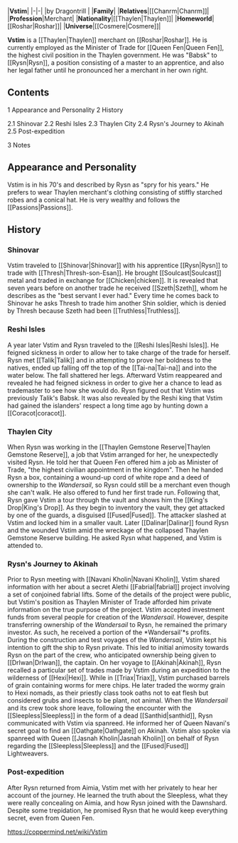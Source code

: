 |**Vstim**|
|-|-|
|by  Dragontrill |
|**Family**|
|**Relatives**|[[Chanrm\|Chanrm]]|
|**Profession**|Merchant|
|**Nationality**|[[Thaylen\|Thaylen]]|
|**Homeworld**|[[Roshar\|Roshar]]|
|**Universe**|[[Cosmere\|Cosmere]]|

**Vstim** is a [[Thaylen\|Thaylen]] merchant on [[Roshar\|Roshar]]. He is currently employed as the Minister of Trade for [[Queen Fen\|Queen Fen]], the highest civil position in the Thaylen government. He was "Babsk" to [[Rysn\|Rysn]], a position consisting of a master to an apprentice, and also her legal father until he pronounced her a merchant in her own right.

## Contents

1 Appearance and Personality
2 History

2.1 Shinovar
2.2 Reshi Isles
2.3 Thaylen City
2.4 Rysn's Journey to Akinah
2.5 Post-expedition


3 Notes


## Appearance and Personality
Vstim is in his 70's and described by Rysn as "spry for his years." He prefers to wear Thaylen merchant's clothing consisting of stiffly starched robes and a conical hat. He is very wealthy and follows the [[Passions\|Passions]].

## History
### Shinovar
Vstim traveled to [[Shinovar\|Shinovar]] with his apprentice [[Rysn\|Rysn]] to trade with [[Thresh\|Thresh-son-Esan]]. He brought [[Soulcast\|Soulcast]] metal and traded in exchange for [[Chicken\|chicken]]. It is revealed that seven years before on another trade he received [[Szeth\|Szeth]], whom he describes as the "best servant I ever had." Every time he comes back to Shinovar he asks Thresh to trade him another Shin soldier, which is denied by Thresh because Szeth had been [[Truthless\|Truthless]].

### Reshi Isles
A year later Vstim and Rysn traveled to the [[Reshi Isles\|Reshi Isles]]. He feigned sickness in order to allow her to take charge of the trade for herself. Rysn met [[Talik\|Talik]] and in attempting to prove her boldness to the natives, ended up falling off the top of the [[Tai-na\|Tai-na]] and into the water below. The fall shattered her legs. Afterward Vstim reappeared and revealed he had feigned sickness in order to give her a chance to lead as trademaster to see how she would do. Rysn figured out that Vstim was previously Talik's Babsk. It was also revealed by the Reshi king that Vstim had gained the islanders' respect a long time ago by hunting down a [[Coracot\|coracot]].

### Thaylen City
When Rysn was working in the [[Thaylen Gemstone Reserve\|Thaylen Gemstone Reserve]], a job that Vstim arranged for her, he unexpectedly visited Rysn. He told her that Queen Fen offered him a job as Minister of Trade, "the highest civilian appointment in the kingdom". Then he handed Rysn a box, containing a wound-up cord of white rope and a deed of ownership to the *Wandersail*, so Rysn could still be a merchant even though she can't walk. He also offered to fund her first trade run.
Following that, Rysn gave Vstim a tour through the vault and shows him the [[King's Drop\|King's Drop]]. As they begin to inventory the vault, they get attacked by one of the guards, a disguised [[Fused\|Fused]]. The attacker slashed at Vstim and locked him in a smaller vault.
Later [[Dalinar\|Dalinar]] found Rysn and the wounded Vstim amid the wreckage of the collapsed Thaylen Gemstone Reserve building. He asked Rysn what happened, and Vstim is attended to.

### Rysn's Journey to Akinah
Prior to Rysn meeting with [[Navani Kholin\|Navani Kholin]], Vstim shared information with her about a secret Alethi [[Fabrial\|fabrial]] project involving a set of conjoined fabrial lifts. Some of the details of the project were public, but Vstim's position as Thaylen Minister of Trade afforded him private information on the true purpose of the project.
Vstim accepted investment funds from several people for creation of the *Wandersail*. However, despite transferring ownership of the *Wandersail* to Rysn, he remained the primary investor. As such, he received a portion of the *Wandersail'*s profits.
During the construction and test voyages of the *Wandersail*, Vstim kept his intention to gift the ship to Rysn private. This led to initial animosity towards Rysn on the part of the crew, who anticipated ownership being given to [[Drlwan\|Drlwan]], the captain.
On her voyage to [[Akinah\|Akinah]], Rysn recalled a particular set of trades made by Vstim during an expedition to the wilderness of [[Hexi\|Hexi]]. While in [[Triax\|Triax]], Vstim purchased barrels of grain containing worms for mere chips. He later traded the wormy grain to Hexi nomads, as their priestly class took oaths not to eat flesh but considered grubs and insects to be plant, not animal.
When the *Wandersail* and its crew took shore leave, following the encounter with the [[Sleepless\|Sleepless]] in the form of a dead [[Santhid\|santhid]], Rysn communicated with Vstim via spanreed. He informed her of Queen Navani's secret goal to find an [[Oathgate\|Oathgate]] on Akinah. Vstim also spoke via spanreed with Queen [[Jasnah Kholin\|Jasnah Kholin]] on behalf of Rysn regarding the [[Sleepless\|Sleepless]] and the [[Fused\|Fused]] Lightweavers.

### Post-expedition
After Rysn returned from Aimia, Vstim met with her privately to hear her account of the journey. He learned the truth about the Sleepless, what they were really concealing on Aimia, and how Rysn joined with the Dawnshard. Despite some trepidation, he promised Rysn that he would keep everything secret, even from Queen Fen.



https://coppermind.net/wiki/Vstim
